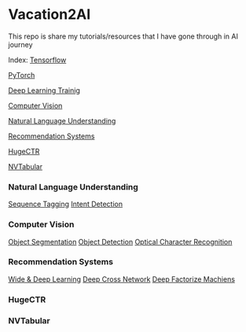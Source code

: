 # Vacation2AI
This repo is share my tutorials/resources that I have gone through in AI journey

Index:
[Tensorflow](./tensorflow/Tensorflow_Digit_Classifier.ipynb)

[PyTorch](./pytorch/PyTorch_Fashion_Classifier.ipynb)

[Deep Learning Trainig](https://arxiv.org/pdf/1206.5533.pdf)

[Computer Vision](#ComputerVision)

[Natural Language Understanding](#NaturalLanguageUnderstanding)

[Recommendation Systems](#RecommendationSystems)

[HugeCTR](#HugeCTR)

[NVTabular](#NVTabular)

### Natural Language Understanding
[Sequence Tagging](./nlu/#SequenceTagging)
[Intent Detection](./nlu/#IntentDetection)

### Computer Vision
[Object Segmentation](./cv/#ObjectSegmentation)
[Object Detection](./cv/#ObjectDetection)
[Optical Character Recognition](./cv/#OpticalCharacterRecognition)

### Recommendation Systems
[Wide & Deep Learning]()
[Deep Cross Network]()
[Deep Factorize Machiens]()


### HugeCTR

### NVTabular
